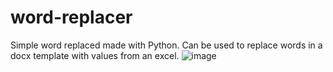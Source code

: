 # word-replacer
Simple word replaced made with Python. Can be used to replace words in a docx template with values from an excel.
![image](https://github.com/MihaiCMA/word-replacer/assets/42008272/f82f549c-766d-41a2-be4d-8e4c45c49920)
